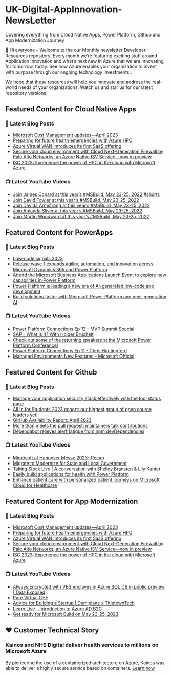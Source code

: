 # UK-Digital-AppInnovation-NewsLetter

Covering everything from Cloud Native Apps, Power Platform, Github and App Modernization Journey

👋 Hi everyone – Welcome to the our Monthly newsletter Developer Resources repository. Every month we’re featuring exciting stuff around Application Innovation and what’s next new in Azure that we are Innovating for tomorrow, today. See how Azure enables your organization to invent with purpose through our ongoing technology investments..


We hope that these resources will help you innovate and address the real-world needs of your organizations. Watch us and star us for our latest repository versions.

## Featured Content for Cloud Native Apps


### 📝 Latest Blog Posts

    
<!-- BLOGCNA:START -->
- [Microsoft Cost Management updates—April 2023](https://azure.microsoft.com/blog/microsoft-cost-management-updates-april-2023/)
- [Preparing for future health emergencies with Azure HPC ](https://azure.microsoft.com/blog/preparing-for-future-health-emergencies-with-azure-hpc/)
- [Azure Virtual WAN introduces its first SaaS offering](https://azure.microsoft.com/blog/azure-virtual-wan-introduces-its-first-saas-offering/)
- [Secure your cloud environment with Cloud Next-Generation Firewall by Palo Alto Networks, an Azure Native ISV Service—now in preview](https://azure.microsoft.com/blog/secure-your-cloud-environment-with-cloud-nextgeneration-firewall-by-palo-alto-networks-an-azure-native-isv-service-now-in-pre/)
- [ISC 2023: Experience the power of HPC in the cloud with Microsoft Azure](https://azure.microsoft.com/blog/isc-2023-experience-the-power-of-hpc-in-the-cloud-with-microsoft-azure/)
<!-- BLOGCNA:END -->

### 📺 Latest YouTube Videos

 
<!-- YOUTUBECNA:START -->
- [Join James Conard at this year’s #MSBuild, May 23-25, 2022 #shorts](https://www.youtube.com/watch?v=ktdyGNqfgJs)
- [Join David Fowler at this year’s #MSBuild, May 23-25, 2022](https://www.youtube.com/watch?v=UTx982w47yo)
- [Join Davida Armstrong at this year’s #MSBuild, May 23-25, 2022](https://www.youtube.com/watch?v=HBafVbB_u4k)
- [Join Amanda Sliver at this year’s #MSBuild, May 23-25, 2022](https://www.youtube.com/watch?v=CUCuJ1lnGmQ)
- [Join Martin Woodward at this year’s #MSBuild, May 23-25, 2022](https://www.youtube.com/watch?v=NLgvlSPtN6s)
<!-- YOUTUBECNA:END -->

##  Featured Content for PowerApps
### 📝 Latest Blog Posts
<!-- BLOGPOWER:START -->
- [Low-code signals 2023](https://cloudblogs.microsoft.com/powerplatform/2023/04/13/low-code-signals-2023/)
- [Release wave 1 expands agility, automation, and innovation across Microsoft Dynamics 365 and Power Platform](https://cloudblogs.microsoft.com/dynamics365/bdm/2023/04/04/release-wave-1-expands-agility-automation-and-innovation-across-microsoft-dynamics-365-and-power-platform/)
- [Attend the Microsoft Business Applications Launch Event to explore new capabilities in Power Platform](https://cloudblogs.microsoft.com/powerplatform/2023/03/22/attend-the-microsoft-business-applications-launch-event-to-explore-new-capabilities-in-power-platform/)
- [Power Platform is leading a new era of AI-generated low-code app development](https://cloudblogs.microsoft.com/powerplatform/2023/03/16/power-platform-is-leading-a-new-era-of-ai-generated-low-code-app-development/)
- [Build solutions faster with Microsoft Power Platform and next-generation AI](https://cloudblogs.microsoft.com/powerplatform/2023/03/06/build-solutions-faster-with-microsoft-power-platform-and-next-generation-ai/)
<!-- BLOGPOWER:END -->
 ### 📺 Latest YouTube Videos
    
<!-- YOUTUBEPOWER:START -->
- [Power Platform Connections Ep 12 - MVP Summit Special](https://www.youtube.com/watch?v=PnR0L0VMhlc)
- [SAP - What is it? With Holger Bruchelt](https://www.youtube.com/watch?v=k_bi5411Bzk)
- [Check out some of the returning speakers at the Microsoft Power Platform Conference!](https://www.youtube.com/watch?v=n5QooGLiSZE)
- [Power Platform Connections Ep 11 - Chris Huntingford](https://www.youtube.com/watch?v=0uo-lZckCJQ)
- [Managed Environments New Features – Microsoft Official](https://www.youtube.com/watch?v=tqVtDspgXII)
<!-- YOUTUBEPOWER:END -->

##  Featured Content for Github
### 📝 Latest Blog Posts
<!-- BLOGGITHUB:START -->
- [Manage your application security stack effectively with the tool status page](https://github.blog/2023-05-04-manage-your-application-security-stack-effectively-with-the-tool-status-page/)
- [All In for Students 2023 cohort: our biggest group of open source leaders yet!](https://github.blog/2023-05-04-all-in-for-students-2023-cohort-our-biggest-group-of-open-source-leaders-yet/)
- [GitHub Availability Report: April 2023](https://github.blog/2023-05-03-github-availability-report-april-2023/)
- [More than meets the pull request: maintainers talk contributions](https://github.blog/2023-05-03-more-than-meets-the-pull-request-maintainers-talk-contributions/)
- [Dependabot relieves alert fatigue from npm devDependencies](https://github.blog/2023-05-02-dependabot-relieves-alert-fatigue-from-npm-devdependencies/)
<!-- BLOGGITHUB:END -->
### 📺 Latest YouTube Videos
<!-- YOUTUBEGITHUB:START -->
- [Microsoft at Hannover Messe 2023- Recap](https://www.youtube.com/watch?v=puuPhj9N9_w)
- [Migrate to Modernize for State and Local Government](https://www.youtube.com/watch?v=gb9Vi0KhpLo)
- [Taking Stock Live | A conversation with Shelley Bransten &amp; Lily Kanter](https://www.youtube.com/watch?v=bzd3n3_EHrE)
- [Easily build applications for health with Power Platform](https://www.youtube.com/watch?v=y82glsOyWgs)
- [Enhance patient care with personalized patient journeys on Microsoft Cloud for Healthcare](https://www.youtube.com/watch?v=OWMBCSi-iA8)
<!-- YOUTUBEGITHUB:END -->
##  Featured Content for App Modernization
### 📝 Latest Blog Posts
<!-- BLOGAPPMOD:START -->
- [Microsoft Cost Management updates—April 2023](https://azure.microsoft.com/blog/microsoft-cost-management-updates-april-2023/)
- [Preparing for future health emergencies with Azure HPC ](https://azure.microsoft.com/blog/preparing-for-future-health-emergencies-with-azure-hpc/)
- [Azure Virtual WAN introduces its first SaaS offering](https://azure.microsoft.com/blog/azure-virtual-wan-introduces-its-first-saas-offering/)
- [Secure your cloud environment with Cloud Next-Generation Firewall by Palo Alto Networks, an Azure Native ISV Service—now in preview](https://azure.microsoft.com/blog/secure-your-cloud-environment-with-cloud-nextgeneration-firewall-by-palo-alto-networks-an-azure-native-isv-service-now-in-pre/)
- [ISC 2023: Experience the power of HPC in the cloud with Microsoft Azure](https://azure.microsoft.com/blog/isc-2023-experience-the-power-of-hpc-in-the-cloud-with-microsoft-azure/)
<!-- BLOGAPPMOD:END -->
### 📺 Latest YouTube Videos
<!-- YOUTUBEAPPMOD:START -->
- [Always Encrypted with VBS enclaves in Azure SQL DB in public preview | Data Exposed](https://www.youtube.com/watch?v=DlIJThY-3KA)
- [Pure Virtual C++](https://www.youtube.com/watch?v=yLDZ_kW56Ls)
- [Advice for Building a Startup | Demiplane x TitletownTech](https://www.youtube.com/watch?v=e33YcQOVaFE)
- [Learn Live - Introduction to Azure AD B2C](https://www.youtube.com/watch?v=q9nmnvVDjiY)
- [Get ready for Microsoft Build on May 23-25, 2023](https://www.youtube.com/watch?v=u1xP_38LWkc)
<!-- YOUTUBEAPPMOD:END -->


## ♥️ Customer Technical Story 

### Kainos and NHS Digital deliver health services to millions on Microsoft Azure

By pioneering the use of a containerized architecture on Azure, Kainos was able to deliver a highly secure service based on containers. [Learn how](https://customers.microsoft.com/en-us/story/1368348549535774520-kainos-and-nhs-digital-deliver-health-services-to-millions-on-microsoft-azure)

